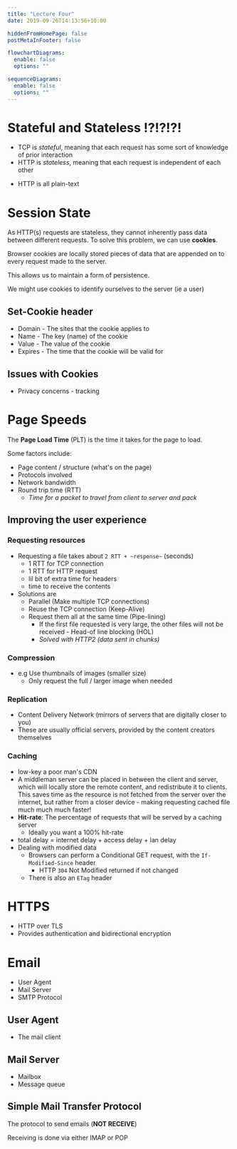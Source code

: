 ```yaml
---
title: "Lecture Four"
date: 2019-09-26T14:13:56+10:00

hiddenFromHomePage: false
postMetaInFooter: false

flowchartDiagrams:
  enable: false
  options: ""

sequenceDiagrams:
  enable: false
  options: ""
---
```


# Stateful and Stateless !?!?!?!

- TCP is _stateful_, meaning that each request has some sort of knowledge of prior interaction
- HTTP is _stateless_, meaning that each request is independent of each other

<!--
## HTTP Request Message

- Request
- Response

Request: METHOD PATH PROTOCOL\r\n

We supply the Host header, as "Virtual Hosts" can be set up -->

- HTTP is all plain-text

# Session State

As HTTP(s) requests are stateless, they cannot inherently pass data between different requests. To solve this problem, we can use **cookies**.

Browser cookies are locally stored pieces of data that are appended on to every request made to the server.

This allows us to maintain a form of persistence.

We might use cookies to identify ourselves to the server (ie a user)

## Set-Cookie header

- Domain - The sites that the cookie applies to
- Name - The key (name) of the cookie
- Value - The value of the cookie
- Expires - The time that the cookie will be valid for

## Issues with Cookies

- Privacy concerns - tracking

# Page Speeds

The **Page Load Time** (PLT) is the time it takes for the page to load.

Some factors include:

- Page content / structure (what's on the page)
- Protocols involved
- Network bandwidth
- Round trip time (RTT)
  - _Time for a packet to travel from client to server and pack_

## Improving the user experience

### Requesting resources

- Requesting a file takes about `2 RTT + ~response~` (seconds)
  - 1 RTT for TCP connection
  - 1 RTT for HTTP request
  - lil bit of extra time for headers
  - time to receive the contents
- Solutions are
  - Parallel (Make multiple TCP connections)
  - Reuse the TCP connection (Keep-Alive)
  - Request them all at the same time (Pipe-lining)
    - If the first file requested is very large, the other files will not be received - Head-of line blocking (HOL)
    - _Solved with HTTP2 (data sent in chunks)_

### Compression

- e.g Use thumbnails of images (smaller size)
  - Only request the full / larger image when needed

### Replication

- Content Delivery Network (mirrors of servers that are digitally closer to you)
- These are usually official servers, provided by the content creators themselves

### Caching

- low-key a poor man's CDN
- A middleman server can be placed in between the client and server, which will locally store the remote content, and redistribute it to clients. This saves time as the resource is not fetched from the server over the internet, but rather from a closer device - making requesting cached file much much much faster!
- **Hit-rate**: The percentage of requests that will be served by a caching server
  - Ideally you want a 100% hit-rate
- total delay = internet delay + access delay + lan delay
- Dealing with modified data
  - Browsers can perform a Conditional GET request, with the `If-Modified-Since` header
    - HTTP `304` Not Modified returned if not changed
  - There is also an `ETag` header

# HTTPS

- HTTP over TLS
- Provides authentication and bidirectional encryption

# Email

- User Agent
- Mail Server
- SMTP Protocol

## User Agent

- The mail client

## Mail Server

- Mailbox
- Message queue

## Simple Mail Transfer Protocol

The protocol to send emails (**NOT RECEIVE**)

Receiving is done via either IMAP or POP
